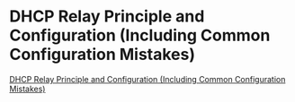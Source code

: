 # DHCP Relay Principle and Configuration (Including Common Configuration Mistakes)
[DHCP Relay Principle and Configuration (Including Common Configuration Mistakes)](https://aiwithcloud.com/2022/09/15/dhcp_relay_principle_and_configuration_including_common_configuration_mistakes/)